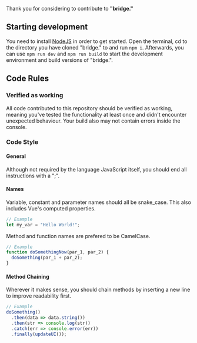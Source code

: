 Thank you for considering to contribute to **"bridge."**

## Starting development
You need to install [NodeJS](https://nodejs.org/en/) in order to get started.
Open the terminal, cd to the directory you have cloned "bridge." to and run ```npm i```. Afterwards, you can use ```npm run dev``` and ```npm run build```
to start the development environment and build versions of "bridge.".

## Code Rules
### Verified as working
All code contributed to this repository should be verified as working, meaning you've tested the
functionality at least once and didn't encounter unexpected behaviour. Your build also may not contain errors inside the console.

### Code Style
#### General
Although not required by the language JavaScript itself, you should end all instructions with a ";". 

#### Names
Variable, constant and parameter names should all be snake_case. This also includes Vue's computed properties.

```javascript
// Example
let my_var = "Hello World!";
```

Method and function names are prefered to be CamelCase.
```javascript
// Example
function doSomethingNow(par_1, par_2) {
  doSomething(par_1 + par_2);
}
```

#### Method Chaining
Wherever it makes sense, you should chain methods by inserting a new line to improve readability first.

```javascript
// Example
doSomething()
  .then(data => data.string())
  .then(str => console.log(str))
  .catch(err => console.error(err))
  .finally(updateUI());
```
